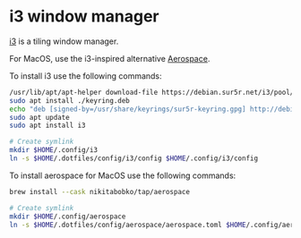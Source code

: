 # i3 window manager

[i3](https://github.com/i3/i3) is a tiling window manager.

For MacOS, use the i3-inspired alternative [Aerospace](https://github.com/nikitabobko/AeroSpace).

To install i3 use the following commands:

```sh
/usr/lib/apt/apt-helper download-file https://debian.sur5r.net/i3/pool/main/s/sur5r-keyring/sur5r-keyring_2025.03.09_all.deb keyring.deb SHA256:2c2601e6053d5c68c2c60bcd088fa9797acec5f285151d46de9c830aaba6173c
sudo apt install ./keyring.deb
echo "deb [signed-by=/usr/share/keyrings/sur5r-keyring.gpg] http://debian.sur5r.net/i3/ $(grep '^VERSION_CODENAME=' /etc/os-release | cut -f2 -d=) universe" | sudo tee /etc/apt/sources.list.d/sur5r-i3.list
sudo apt update
sudo apt install i3

# Create symlink
mkdir $HOME/.config/i3
ln -s $HOME/.dotfiles/config/i3/config $HOME/.config/i3/config
```

To install aerospace for MacOS use the following commands:

```sh
brew install --cask nikitabobko/tap/aerospace

# Create symlink
mkdir $HOME/.config/aerospace
ln -s $HOME/.dotfiles/config/aerospace/aerospace.toml $HOME/.config/aerospace/aerospace.toml
```